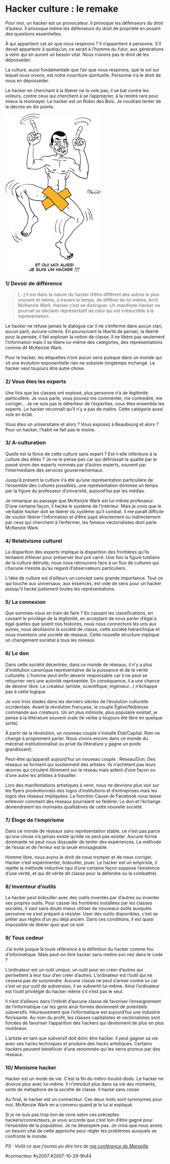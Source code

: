 # Hacker culture : le remake

Pour moi, un hacker est un provocateur. Il provoque les défenseurs du droit d’auteur. Il provoque même les défenseurs du droit de propriété en posant des questions essentielles.

À qui appartient cet air que nous respirons ? Il n’appartient à personne. S’il devait appartenir à quelqu’un, ce serait à l’homme du futur, aux générations à venir qui en auront un besoin vital. Nous n’avons pas le droit de les déposséder.

La culture, aussi fondamentale que l’air que nous respirons, que le sol sur lequel nous vivons, est notre nourriture spirituelle. Personne n’a le droit de nous en déposséder.

Le hacker en cherchant à la libérer ne la vole pas, il se bat contre les voleurs, contre ceux qui cherchent à se l’approprier, à la rendre rare pour mieux la monnayer. Le hacker est un Robin des Bois. Je voudrais tenter de le décrire en dix points.

[![hacker-culture-le-remake.gif](_i/hacker-culture-le-remake.gif)](http://www.fuckingkarma.com)

### 1/ Devoir de différence

> […] il est dans la nature du hacker d’être différent des autres le plus souvent et même, à travers le temps, de différer de lui-même, écrit McKenzie Wark. Hacker c’est se distinguer. Un manifeste Hacker ne pourrait se déclarer représentatif de celui qui est irréductible à la représentation.

Le hacker ne refuse jamais le dialogue car il ne s’enferme dans aucun clan, aucun parti, aucune coterie. En poursuivant la liberté de penser, la liberté pour la pensée, il fait exploser la notion de classe. Il ne libère pas seulement l’information mais il se libère lui-même des catégories, des représentations comme dit McKenzie Wark.

Pour le hacker, les étiquettes n’ont aucun sens puisque dans un monde qui vit une évolution exponentielle rien ne subsiste longtemps inchangé. Le hacker veut toujours être autre chose.

### 2/ Vous êtes les experts

Une fois que les classes ont explosé, plus personne n’a de légitimité particulière. Je vous parle, vous pouvez me commenter, me contredire, me corriger… Je ne suis pas le détenteur de l’expertise, vous êtes ensemble les experts. Le hacker reconnaît qu’il n’y a pas de maître. Cette catégorie aussi vole en éclat.

Vous êtes un universitaire et alors ? Vous exposez à Beaubourg et alors ? Pour un hacker, l’habit ne fait pas le moine.

### 3/ A-culturation

Quelle est la force de cette culture sans expert ? Est-t-elle inférieure à la culture des élites ? Je ne le pense pas car qui définissait la qualité par le passé sinon des experts nommés par d’autres experts, souvent par l’intermédiaire des services gouvernementaux.

Jusqu’à présent la culture n’a été qu’une représentation particulière de l’ensemble des cultures possibles, une représentation dominée un temps par la figure du professeur d’université, aujourd’hui par les médias.

Je remarque au passage que McKenzie Wark est lui-même professeur. D’une certaine façon, il hacke le système de l’intérieur. Mais je crois que le véritable hacker doit se libérer du système qu’il combat. Il me paraît difficile de vouloir libérer l’information et d’être payé directement ou indirectement par ceux qui cherchent à l’enfermer, les fameux vectorialistes dont parle McKenzie Wark.

### 4/ Relativisme culturel

La disparition des experts implique la disparition des frontières qu’ils tentaient d’élever pour préserver leur pré carré. Une fois la figure tutélaire de la culture détruite, nous nous retrouvons face à un flux de cultures qui chacune n’existe qu’au regard d’observateurs particuliers.

L’idée de culture est d’ailleurs un concept sans grande importance. Tout ce qui touche aux universaux, aux essences, est vide de sens pour un hacker puisqu’il hacke justement toutes les représentations.

### 5/ La connexion

Que sommes-nous en train de faire ? En cassant les classifications, en cassant le privilège de la légitimité, en acceptant de nous parler d’égal à égal quelles que soient nos histoires, nous nous connectons les uns aux autres, nous abolissons la société de classe, cette société hiérarchique et nous inventons une société de réseaux. Cette nouvelle structure implique un changement sociétal à tous les niveaux.

### 6/ Le don

Dans cette société décentrée, dans ce monde de réseaux, il n’y a plus d’institution canonique représentative de la puissance et de la vérité culturelle. L’homme peut enfin devenir responsable car il ne peut se retourner vers une autorité représentée. En conséquence, il a une chance de devenir libre. Le créateur (artiste, scientifique, ingénieur…) n’échappe pas à cette logique.

Je vois trois stades dans les derniers siècles de l’évolution culturelle occidentale. Avant la révolution française, le couple Église/Noblesse commande aux créateurs. Un art plus intimiste, plus populaire existait, je pense à la littérature souvent orale (le verbe a toujours été libre en quelque sorte).

À partir de la révolution, un nouveau couple s’installe État/Capital. Rien ne change à proprement parler. Nous vivons encore dans ce monde du mécénat institutionnalisé ou privé (la littérature y gagne un poids grandissant).

Peut-être qu’apparaît aujourd’hui un nouveau couple : Réseau/Don. Des réseaux se forment qui soutiennent des artistes. Ils n’achètent pas leurs œuvres qui circulent librement sur le réseau mais aident d’une façon ou d’une autre les artistes à travailler.

Lors des manifestations artistiques à venir, nous ne devrions plus voir sur les flyers promotionnels des logos d’institutions et d’entreprises mais les logos des réseaux impliquées. La fonction Cause de Facebook nous laisse entrevoir comment des réseaux pourraient se fédérer. Le don et l’échange deviendraient les monnaies qualitatives de cette nouvelle société.

### 7/ Éloge de l’empirisme

Dans ce monde de réseaux sans représentation stable, ce n’est pas parce qu’une chose n’a jamais existé qu’elle ne peut pas exister. Aucune forme dominante ne peut nous dissuader de tenter des expériences. La méthode de l’essai et de l’erreur est la seule envisageable.

Homme libre, nous avons le droit de nous tromper et de nous corriger. Hacker c’est expérimenter, bidouiller, jouer. Le hacker est un empiriste, il rejette la méthode inductive (qui d’une certaine façon suppose l’existence d’une vérité, et qui dit vérité dit classe pour la défendre ou la combattre).

### 8/ Inventeur d’outils

Le hacker peut bidouiller avec des outils inventés par d’autres ou inventer ses propres outils. Pour casser les frontières installées par les classes sociales, il vaut sans doute mieux utiliser de nouveaux outils auxquels personne ne s’est préparé à résister. User des outils disponibles, c’est se prêter aux règles d’un jeu déjà ancien. Dans ces conditions, il est quasi impossible de libérer quoi que ce soit.

### 9/ Tous codeur

J’ai évité jusque là toute référence à la définition du hacker comme fou d’informatique. Mais peut-on être hacker sans mettre son nez dans le code ?

L’ordinateur est un outil unique, un outil pour en créer d’autres qui permettent à leur tour d’en créer d’autres. L’ordinateur est l’outil qui ne cessera pas de surprendre. Aucune classe ne peut s’armer contre lui car c’est un pur outil de subversion, il se subvertit lui-même. Ainsi l’ordinateur est l’outil privilégié du hacker même s’il n’est pas le seul.

Il n’est d’ailleurs dans l’intérêt d’aucune classe de favoriser l’enseignement de l’informatique car les gens ainsi formés deviennent de potentiels subversifs. Heureusement que l’informatique est aujourd’hui une industrie florissante. Au nom du profit, les classes capitalistes et vectorialistes sont forcées de favoriser l’apparition des hackers qui deviennent de plus en plus nombreux.

L’artiste en tant que subversif doit donc être hacker. Il peut gagner sa vie avec ses hacks techniques et produire des hacks artistiques. Certains hackers peuvent bénéficier d’une renommée qui les verra promus par des réseaux.

### 10/ Monisme hacker

Hacker est un mode de vie. C’est la fin du métro-boulot-dodo. Le hacker ne divorce plus avec lui-même. Il n’introduit plus dans sa vie des moments, sorte de métaphore de la société de classe. Il hacke sans cesse.

Au final, le hacker est un connecteur. Ces deux mots sont synonymes pour moi. McKenzie Wark en a convenu quand je le lui ai expliqué.

Si je ne suis pas trop loin de vivre selon ces préceptes hackers/connecteurs, je vous accorde que c’est loin d’être gagné pour l’ensemble de la population. Je ne désespère pas. Je crois que nous avons un besoin vital de cette approche pour régler les problèmes auxquels se confronte le monde.

*PS : Voilà ce que j’aurais pu dire lors de* [*ma conférence de Marseille*](hackulturation.md)*.*

#connecteur #y2007 #2007-10-29-9h44
